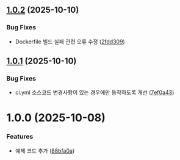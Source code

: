 ## [1.0.2](https://github.com/swyp-web-11-team-4/backend/compare/v1.0.1...v1.0.2) (2025-10-10)


### Bug Fixes

* Dockerfile 빌드 실패 관련 오류 수정 ([2fdd309](https://github.com/swyp-web-11-team-4/backend/commit/2fdd3091b9df60ab760b8403f345d11528816885))

## [1.0.1](https://github.com/swyp-web-11-team-4/backend/compare/v1.0.0...v1.0.1) (2025-10-10)


### Bug Fixes

* ci.yml 소스코드 변경사항이 있는 경우에만 동작하도록 개선 ([7ef0a43](https://github.com/swyp-web-11-team-4/backend/commit/7ef0a438577b27d93cc61429937c2c169d4138f7))

# 1.0.0 (2025-10-08)


### Features

* 예제 코드 추가 ([88bfa0a](https://github.com/swyp-web-11-team-4/backend/commit/88bfa0ad7cdfe636b1e09d0d607c80635a58918e))
